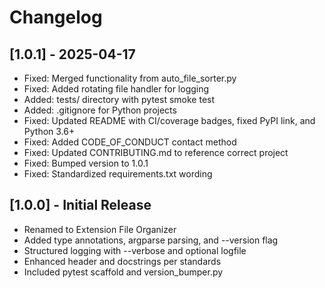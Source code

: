 # Changelog

## [1.0.1] - 2025-04-17
- Fixed: Merged functionality from auto_file_sorter.py
- Fixed: Added rotating file handler for logging
- Added: tests/ directory with pytest smoke test
- Added: .gitignore for Python projects
- Fixed: Updated README with CI/coverage badges, fixed PyPI link, and Python 3.6+
- Fixed: Added CODE_OF_CONDUCT contact method
- Fixed: Updated CONTRIBUTING.md to reference correct project
- Fixed: Bumped version to 1.0.1
- Fixed: Standardized requirements.txt wording

## [1.0.0] - Initial Release
- Renamed to Extension File Organizer
- Added type annotations, argparse parsing, and --version flag
- Structured logging with --verbose and optional logfile
- Enhanced header and docstrings per standards
- Included pytest scaffold and version_bumper.py